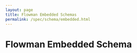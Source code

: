 ```yaml
---
layout: page
title: Flowman Embedded Schemas
permalink: /spec/schema/embedded.html
---
```

# Flowman Embedded Schema
